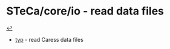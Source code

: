 # STeCa/core/io - read data files
  [↩](../doc.md)

* [typ](Caress/doc.md) - read Caress data files
